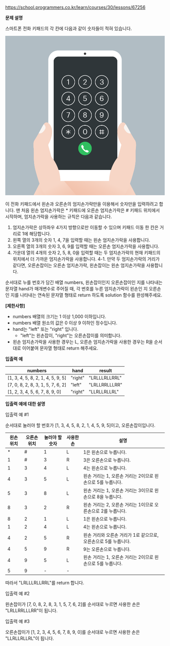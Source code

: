 https://school.programmers.co.kr/learn/courses/30/lessons/67256

**문제 설명**

스마트폰 전화 키패드의 각 칸에 다음과 같이 숫자들이 적혀 있습니다.

![img.png](img.png)

이 전화 키패드에서 왼손과 오른손의 엄지손가락만을 이용해서 숫자만을 입력하려고 합니다.
맨 처음 왼손 엄지손가락은 * 키패드에 오른손 엄지손가락은 # 키패드 위치에서 시작하며, 엄지손가락을 사용하는 규칙은 다음과 같습니다.

1. 엄지손가락은 상하좌우 4가지 방향으로만 이동할 수 있으며 키패드 이동 한 칸은 거리로 1에 해당합니다.
2. 왼쪽 열의 3개의 숫자 1, 4, 7을 입력할 때는 왼손 엄지손가락을 사용합니다.
3. 오른쪽 열의 3개의 숫자 3, 6, 9를 입력할 때는 오른손 엄지손가락을 사용합니다.
4. 가운데 열의 4개의 숫자 2, 5, 8, 0을 입력할 때는 두 엄지손가락의 현재 키패드의 위치에서 더 가까운 엄지손가락을 사용합니다.
4-1. 만약 두 엄지손가락의 거리가 같다면, 오른손잡이는 오른손 엄지손가락, 왼손잡이는 왼손 엄지손가락을 사용합니다.

순서대로 누를 번호가 담긴 배열 numbers, 왼손잡이인지 오른손잡이인 지를 나타내는 문자열 hand가 매개변수로 주어질 때, 각 번호를 누른 엄지손가락이 왼손인 지 오른손인 지를 나타내는 연속된 문자열 형태로 return 하도록 solution 함수를 완성해주세요.

**[제한사항]**

- numbers 배열의 크기는 1 이상 1,000 이하입니다.
- numbers 배열 원소의 값은 0 이상 9 이하인 정수입니다.
- hand는 "left" 또는 "right" 입니다.
   - "left"는 왼손잡이, "right"는 오른손잡이를 의미합니다.
- 왼손 엄지손가락을 사용한 경우는 L, 오른손 엄지손가락을 사용한 경우는 R을 순서대로 이어붙여 문자열 형태로 return 해주세요.

**입출력 예**

| numbers	                          | hand     | 	result        |
|-----------------------------------|----------|----------------|
| [1, 3, 4, 5, 8, 2, 1, 4, 5, 9, 5] | 	"right" | 	"LRLLLRLLRRL" |
| [7, 0, 8, 2, 8, 3, 1, 5, 7, 6, 2] | 	"left"  | 	"LRLLRRLLLRR" |
| [1, 2, 3, 4, 5, 6, 7, 8, 9, 0]    | 	"right" | 	"LLRLLRLLRL"  |

**입출력 예에 대한 설명**

입출력 예 #1

순서대로 눌러야 할 번호가 [1, 3, 4, 5, 8, 2, 1, 4, 5, 9, 5]이고, 오른손잡이입니다.

| 왼손 위치 | 	오른손 위치 | 	눌러야 할 숫자 | 	사용한 손 | 	설명                                     |
|-------|---------|-----------|--------|-----------------------------------------|
| *     | 	#      | 	1        | 	L     | 	1은 왼손으로 누릅니다.                          |
| 1     | 	#      | 	3        | 	R     | 	3은 오른손으로 누릅니다.                         |
| 1     | 	3      | 	4        | 	L     | 	4는 왼손으로 누릅니다.                          |
| 4     | 	3      | 	5        | 	L     | 	왼손 거리는 1, 오른손 거리는 2이므로 왼손으로 5를 누릅니다.   |
| 5     | 	3      | 	8        | 	L     | 	왼손 거리는 1, 오른손 거리는 3이므로 왼손으로 8을 누릅니다.   |
| 8     | 	3      | 	2        | 	R     | 	왼손 거리는 2, 오른손 거리는 1이므로 오른손으로 2를 누릅니다.  |
| 8     | 	2      | 	1        | 	L     | 	1은 왼손으로 누릅니다.                          |
| 1     | 	2      | 	4        | 	L     | 	4는 왼손으로 누릅니다.                          |
| 4     | 	2      | 	5        | 	R     | 	왼손 거리와 오른손 거리가 1로 같으므로, 오른손으로 5를 누릅니다. |
| 4     | 	5      | 	9        | 	R     | 	9는 오른손으로 누릅니다.                         |
| 4     | 	9      | 	5        | 	L     | 	왼손 거리는 1, 오른손 거리는 2이므로 왼손으로 5를 누릅니다.   |
| 5     | 	9      | 	-        | 	-     |                                         |	

따라서 "LRLLLRLLRRL"를 return 합니다.

입출력 예 #2

왼손잡이가 [7, 0, 8, 2, 8, 3, 1, 5, 7, 6, 2]를 순서대로 누르면 사용한 손은 "LRLLRRLLLRR"이 됩니다.

입출력 예 #3

오른손잡이가 [1, 2, 3, 4, 5, 6, 7, 8, 9, 0]를 순서대로 누르면 사용한 손은 "LLRLLRLLRL"이 됩니다.

